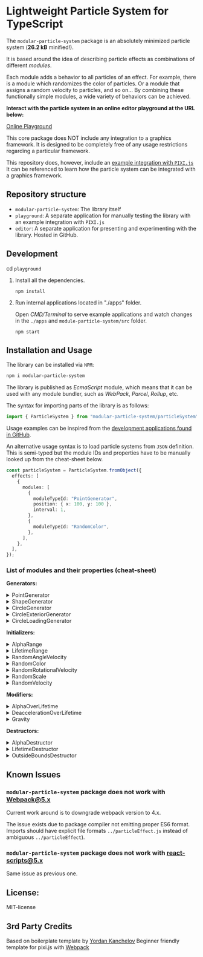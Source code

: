 <!---
This README is displayed in the front page of GitHub page
--->

# Lightweight Particle System for TypeScript

The `modular-particle-system` package is an absolutely minimized particle system (**26.2 kB** minified!).

It is based around the idea of describing particle effects as combinations of different _modules_.

Each module adds a behavior to all particles of an effect.
For example, there is a module which randomizes the color of particles.
Or a module that assigns a random velocity to particles, and so on...
By combining these functionally simple modules, a wide variety of behaviors can be achieved.

**Interact with the particle system in an online editor playground at the URL below:**

[Online Playground](https://risto-paasivirta.github.io/ParticleSystem/)

This core package does NOT include any integration to a graphics framework.
It is designed to be completely free of any usage restrictions regarding a particular framework.

This repository does, however, include an [example integration with `PIXI.js`](https://github.com/Risto-Paasivirta/ParticleSystem/tree/master/playground/apps/helpers/renderer/renderer.ts)
It can be referenced to learn how the particle system can be integrated with a graphics framework.

## Repository structure

- `modular-particle-system`: The library itself
- `playground`: A separate application for manually testing the library with an example integration with `PIXI.js`
- `editor`: A separate application for presenting and experimenting with the library. Hosted in GitHub.

## Development

cd `playground`

1. Install all the dependencies.

   ```
   npm install
   ```

2. Run internal applications located in "./apps" folder.

   Open _CMD/Terminal_ to serve example applications and watch changes in the `./apps` and `module-particle-system/src` folder.

   ```
   npm start
   ```

## Installation and Usage

The library can be installed via `NPM`:

```bash
npm i modular-particle-system
```

The library is published as _EcmaScript_ module, which means that it can be used with any module bundler, such as _WebPack_, _Parcel_, _Rollup_, etc.

The syntax for importing parts of the library is as follows:

```js
import { ParticleSystem } from "modular-particle-system/particleSystem";
```

Usage examples can be inspired from the [development applications found in GitHub](https://github.com/Risto-Paasivirta/ParticleSystem/tree/master/playground/apps).

An alternative usage syntax is to load particle systems from `JSON` definition.
This is semi-typed but the module IDs and properties have to be manually looked up from the cheat-sheet below.

```ts
const particleSystem = ParticleSystem.fromObject({
  effects: [
    {
      modules: [
        {
          moduleTypeId: "PointGenerator",
          position: { x: 100, y: 100 },
          interval: 1,
        },
        {
          moduleTypeId: "RandomColor",
        },
      ],
    },
  ],
});
```

### List of modules and their properties (cheat-sheet)

**Generators:**

<details><summary>PointGenerator</summary>

- `interval: number`
- `position: Position`

</details>

<details><summary>ShapeGenerator</summary>

- `interval: number`
- `shape: Shape`

</details>

<details><summary>CircleGenerator</summary>

TODO

</details>

<details><summary>CircleExteriorGenerator</summary>

TODO

</details>

<details><summary>CircleLoadingGenerator</summary>

- `interval: number`
- `center: Position`
- `radius: number`
- `nextParticleAngle: number`
- `angleStep: number`

</details>

**Initializers:**

<details><summary>AlphaRange</summary>

- `min: number`
- `max: number`

</details>

<details><summary>LifetimeRange</summary>

- `min: number`
- `max: number`

</details>

<details><summary>RandomAngleVelocity</summary>

- `min: number`
- `max: number`

</details>

<details><summary>RandomColor</summary>

- `palette: Color[]`

</details>

<details><summary>RandomRotationalVelocity</summary>

- `min: number`
- `max: number`

</details>

<details><summary>RandomScale</summary>

- `min: number`
- `max: number`

</details>

<details><summary>RandomVelocity</summary>

- `randomX: Range`
- `randomY: Range`

</details>

**Modifiers:**

<details><summary>AlphaOverLifetime</summary>

- `easing: EasingFunction`

</details>

<details><summary>DeaccelerationOverLifetime</summary>

- `easing: EasingFunction`

</details>

<details><summary>Gravity</summary>

- `strength: number`

</details>

**Destructors:**

<details><summary>AlphaDestructor</summary>

</details>

<details><summary>LifetimeDestructor</summary>

</details>

<details><summary>OutsideBoundsDestructor</summary>

- `bounds: Shape`

</details>

## Known Issues

### `modular-particle-system` package does not work with Webpack@5.x

Current work around is to downgrade webpack version to 4.x.

The issue exists due to package compiler not emitting proper ES6 format. Imports should have explicit file formats `../particleEffect.js` instead of ambiguous `../particleEffect`).

### `modular-particle-system` package does not work with react-scripts@5.x

Same issue as previous one.

## License:

MIT-license

## 3rd Party Credits

Based on boilerplate template by [Yordan Kanchelov](https://github.com/yordan-kanchelov/pixi-typescript-boilerplate)
Beginner friendly template for pixi.js with [Webpack](https://webpack.js.org/)
